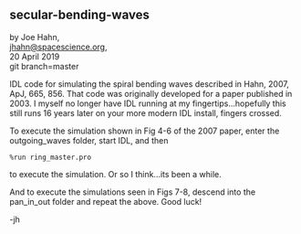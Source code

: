 ## secular-bending-waves

by Joe Hahn,<br />
jhahn@spacescience.org,<br />
20 April 2019<br />
git branch=master

IDL code for simulating the spiral bending waves described in Hahn, 2007, ApJ, 665, 856.
That code was originally developed for a paper published in 2003. I myself no longer 
have IDL running at my fingertips...hopefully this still runs 16 years later on your 
more modern IDL install, fingers crossed.

To execute the simulation shown in Fig 4-6 of the 2007 paper, enter the outgoing_waves folder,
start IDL, and then

    %run ring_master.pro

to execute the simulation. Or so I think...its been a while.

And to execute the simulations seen in Figs 7-8, descend into the pan_in_out folder
and repeat the above. Good luck!

-jh

